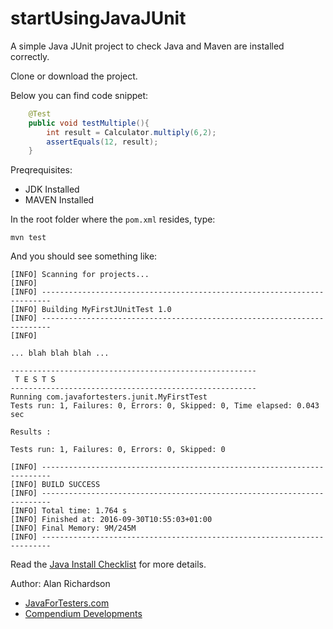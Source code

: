 # startUsingJavaJUnit
A simple Java JUnit project to check Java and Maven are installed correctly.

Clone or download the project.

Below you can find code snippet:

```java 
    @Test
    public void testMultiple(){
        int result = Calculator.multiply(6,2);
        assertEquals(12, result);
    }
```

Preqrequisites:

* JDK Installed
* MAVEN Installed

In the root folder where the `pom.xml` resides, type:

~~~~~~~~
mvn test
~~~~~~~~

And you should see something like:

~~~~~~~~
[INFO] Scanning for projects...
[INFO]
[INFO] ------------------------------------------------------------------------
[INFO] Building MyFirstJUnitTest 1.0
[INFO] ------------------------------------------------------------------------
[INFO]

... blah blah blah ...

-------------------------------------------------------
 T E S T S
-------------------------------------------------------
Running com.javafortesters.junit.MyFirstTest
Tests run: 1, Failures: 0, Errors: 0, Skipped: 0, Time elapsed: 0.043 sec

Results :

Tests run: 1, Failures: 0, Errors: 0, Skipped: 0

[INFO] ------------------------------------------------------------------------
[INFO] BUILD SUCCESS
[INFO] ------------------------------------------------------------------------
[INFO] Total time: 1.764 s
[INFO] Finished at: 2016-09-30T10:55:03+01:00
[INFO] Final Memory: 9M/245M
[INFO] ------------------------------------------------------------------------
~~~~~~~~

Read the [Java Install Checklist](https://github.com/eviltester/startUsingJavaJUnit/blob/master/speedrun_install_java_checklist.md)
 for more details.

Author: Alan Richardson

* [JavaForTesters.com](http://javafortesters.com)
* [Compendium Developments](http://compendiumdev.co.uk)
